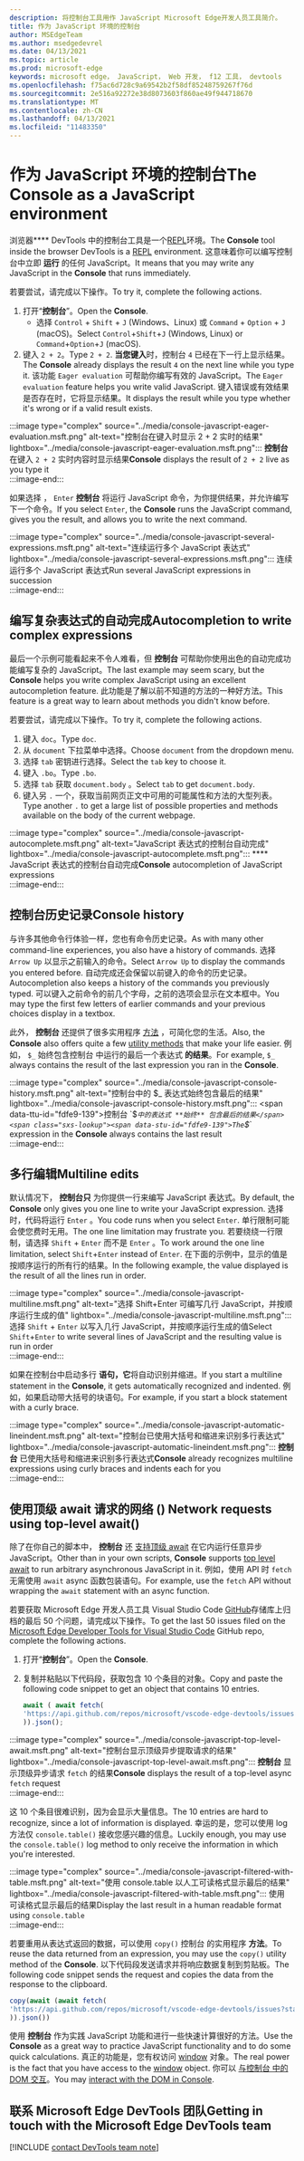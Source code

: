 ```yaml
---
description: 将控制台工具用作 JavaScript Microsoft Edge开发人员工具简介。
title: 作为 JavaScript 环境的控制台
author: MSEdgeTeam
ms.author: msedgedevrel
ms.date: 04/13/2021
ms.topic: article
ms.prod: microsoft-edge
keywords: microsoft edge， JavaScript， Web 开发， f12 工具， devtools
ms.openlocfilehash: f75ac6d728c9a69542b2f58df85248759267f76d
ms.sourcegitcommit: 2e516a92272e38d8073603f860ae49f944718670
ms.translationtype: MT
ms.contentlocale: zh-CN
ms.lasthandoff: 04/13/2021
ms.locfileid: "11483350"
---
```

# <a name="the-console-as-a-javascript-environment"></a><span data-ttu-id="fdfe9-104">作为 JavaScript 环境的控制台</span><span class="sxs-lookup"><span data-stu-id="fdfe9-104">The Console as a JavaScript environment</span></span>  

<span data-ttu-id="fdfe9-105">浏览器\*\*\*\* DevTools 中的控制台工具是一个[REPL][WikiReadEvalPrintLoop]环境。</span><span class="sxs-lookup"><span data-stu-id="fdfe9-105">The **Console** tool inside the browser DevTools is a [REPL][WikiReadEvalPrintLoop] environment.</span></span>  <span data-ttu-id="fdfe9-106">这意味着你可以编写控制台中立即 **运行** 的任何 JavaScript。</span><span class="sxs-lookup"><span data-stu-id="fdfe9-106">It means that you may write any JavaScript in the **Console** that runs immediately.</span></span>

<span data-ttu-id="fdfe9-107">若要尝试，请完成以下操作。</span><span class="sxs-lookup"><span data-stu-id="fdfe9-107">To try it, complete the following actions.</span></span>  

1.  <span data-ttu-id="fdfe9-108">打开“**控制台**”。</span><span class="sxs-lookup"><span data-stu-id="fdfe9-108">Open the **Console**.</span></span>  
    *   <span data-ttu-id="fdfe9-109">选择 `Control` + `Shift` + `J` \(Windows、Linux\) 或 `Command` + `Option` + `J` \(macOS\)。</span><span class="sxs-lookup"><span data-stu-id="fdfe9-109">Select `Control`+`Shift`+`J` \(Windows, Linux\) or `Command`+`Option`+`J` \(macOS\).</span></span>  
1.  <span data-ttu-id="fdfe9-110">键入 `2 + 2`。</span><span class="sxs-lookup"><span data-stu-id="fdfe9-110">Type `2 + 2`.</span></span>  <span data-ttu-id="fdfe9-111">**当您键入**时，控制台 `4` 已经在下一行上显示结果。</span><span class="sxs-lookup"><span data-stu-id="fdfe9-111">The **Console** already displays the result `4` on the next line while you type it.</span></span>  <span data-ttu-id="fdfe9-112">该功能 `Eager evaluation` 可帮助你编写有效的 JavaScript。</span><span class="sxs-lookup"><span data-stu-id="fdfe9-112">The `Eager evaluation` feature helps you write valid JavaScript.</span></span>  <span data-ttu-id="fdfe9-113">键入错误或有效结果是否存在时，它将显示结果。</span><span class="sxs-lookup"><span data-stu-id="fdfe9-113">It displays the result while you type whether it's wrong or if a valid result exists.</span></span>  

:::image type="complex" source="../media/console-javascript-eager-evaluation.msft.png" alt-text="控制台在键入时显示 2 + 2 实时的结果" lightbox="../media/console-javascript-eager-evaluation.msft.png":::
   <span data-ttu-id="fdfe9-115">**控制台** 在键入 `2 + 2` 实时内容时显示结果</span><span class="sxs-lookup"><span data-stu-id="fdfe9-115">**Console** displays the result of `2 + 2` live as you type it</span></span>  
:::image-end:::  

<span data-ttu-id="fdfe9-116">如果选择 ， `Enter` **控制台** 将运行 JavaScript 命令，为你提供结果，并允许编写下一个命令。</span><span class="sxs-lookup"><span data-stu-id="fdfe9-116">If you select `Enter`, the **Console** runs the JavaScript command, gives you the result, and allows you to write the next command.</span></span>  

:::image type="complex" source="../media/console-javascript-several-expressions.msft.png" alt-text="连续运行多个 JavaScript 表达式" lightbox="../media/console-javascript-several-expressions.msft.png":::
   <span data-ttu-id="fdfe9-118">连续运行多个 JavaScript 表达式</span><span class="sxs-lookup"><span data-stu-id="fdfe9-118">Run several JavaScript expressions in succession</span></span>  
:::image-end:::  

## <a name="autocompletion-to-write-complex-expressions"></a><span data-ttu-id="fdfe9-119">编写复杂表达式的自动完成</span><span class="sxs-lookup"><span data-stu-id="fdfe9-119">Autocompletion to write complex expressions</span></span>

<span data-ttu-id="fdfe9-120">最后一个示例可能看起来不令人难看，但 **控制台** 可帮助你使用出色的自动完成功能编写复杂的 JavaScript。</span><span class="sxs-lookup"><span data-stu-id="fdfe9-120">The last example may seem scary, but the **Console** helps you write complex JavaScript using an excellent autocompletion feature.</span></span>  <span data-ttu-id="fdfe9-121">此功能是了解以前不知道的方法的一种好方法。</span><span class="sxs-lookup"><span data-stu-id="fdfe9-121">This feature is a great way to learn about methods you didn't know before.</span></span>  

<span data-ttu-id="fdfe9-122">若要尝试，请完成以下操作。</span><span class="sxs-lookup"><span data-stu-id="fdfe9-122">To try it, complete the following actions.</span></span>  

1.  <span data-ttu-id="fdfe9-123">键入 `doc`。</span><span class="sxs-lookup"><span data-stu-id="fdfe9-123">Type `doc`.</span></span>  
1.  <span data-ttu-id="fdfe9-124">从 `document` 下拉菜单中选择。</span><span class="sxs-lookup"><span data-stu-id="fdfe9-124">Choose `document` from the dropdown menu.</span></span>  
1.  <span data-ttu-id="fdfe9-125">选择 `tab` 密钥进行选择。</span><span class="sxs-lookup"><span data-stu-id="fdfe9-125">Select the `tab` key to choose it.</span></span>  
1.  <span data-ttu-id="fdfe9-126">键入 `.bo`。</span><span class="sxs-lookup"><span data-stu-id="fdfe9-126">Type `.bo`.</span></span>  
1.  <span data-ttu-id="fdfe9-127">选择 `tab` 获取 `document.body` 。</span><span class="sxs-lookup"><span data-stu-id="fdfe9-127">Select `tab` to get `document.body`.</span></span>  
1.  <span data-ttu-id="fdfe9-128">键入另 `.` 一个，获取当前网页正文中可用的可能属性和方法的大型列表。</span><span class="sxs-lookup"><span data-stu-id="fdfe9-128">Type another `.` to get a large list of possible properties and methods available on the body of the current webpage.</span></span>  

:::image type="complex" source="../media/console-javascript-autocomplete.msft.png" alt-text="JavaScript 表达式的控制台自动完成" lightbox="../media/console-javascript-autocomplete.msft.png":::
   <span data-ttu-id="fdfe9-130">\*\*\*\* JavaScript 表达式的控制台自动完成</span><span class="sxs-lookup"><span data-stu-id="fdfe9-130">**Console** autocompletion of JavaScript expressions</span></span>  
:::image-end:::  

## <a name="console-history"></a><span data-ttu-id="fdfe9-131">控制台历史记录</span><span class="sxs-lookup"><span data-stu-id="fdfe9-131">Console history</span></span>

<span data-ttu-id="fdfe9-132">与许多其他命令行体验一样，您也有命令历史记录。</span><span class="sxs-lookup"><span data-stu-id="fdfe9-132">As with many other command-line experiences, you also have a history of commands.</span></span>  <span data-ttu-id="fdfe9-133">选择 `Arrow Up` 以显示之前输入的命令。</span><span class="sxs-lookup"><span data-stu-id="fdfe9-133">Select `Arrow Up` to display the commands you entered before.</span></span>  <span data-ttu-id="fdfe9-134">自动完成还会保留以前键入的命令的历史记录。</span><span class="sxs-lookup"><span data-stu-id="fdfe9-134">Autocompletion also keeps a history of the commands you previously typed.</span></span>  <span data-ttu-id="fdfe9-135">可以键入之前命令的前几个字母，之前的选项会显示在文本框中。</span><span class="sxs-lookup"><span data-stu-id="fdfe9-135">You may type the first few letters of earlier commands and your previous choices display in a textbox.</span></span>  

<span data-ttu-id="fdfe9-136">此外， **控制台** 还提供了很多实用程序 [方法][DevtoolsConsoleUtilities] ，可简化您的生活。</span><span class="sxs-lookup"><span data-stu-id="fdfe9-136">Also, the **Console** also offers quite a few [utility methods][DevtoolsConsoleUtilities] that make your life easier.</span></span>  <span data-ttu-id="fdfe9-137">例如， `$_` 始终包含控制台 中运行的最后一个表达式 **的结果**。</span><span class="sxs-lookup"><span data-stu-id="fdfe9-137">For example, `$_` always contains the result of the last expression you ran in the **Console**.</span></span>

:::image type="complex" source="../media/console-javascript-console-history.msft.png" alt-text="控制台中的 $_ 表达式始终包含最后的结果" lightbox="../media/console-javascript-console-history.msft.png":::
    <span data-ttu-id="fdfe9-139">控制台 `$_` 中的表达式 **始终** 包含最后的结果</span><span class="sxs-lookup"><span data-stu-id="fdfe9-139">The `$_` expression in the **Console** always contains the last result</span></span>  
:::image-end:::  

## <a name="multiline-edits"></a><span data-ttu-id="fdfe9-140">多行编辑</span><span class="sxs-lookup"><span data-stu-id="fdfe9-140">Multiline edits</span></span>

<span data-ttu-id="fdfe9-141">默认情况下， **控制台只** 为你提供一行来编写 JavaScript 表达式。</span><span class="sxs-lookup"><span data-stu-id="fdfe9-141">By default, the **Console** only gives you one line to write your JavaScript expression.</span></span>  <span data-ttu-id="fdfe9-142">选择 时，代码将运行 `Enter` 。</span><span class="sxs-lookup"><span data-stu-id="fdfe9-142">You code runs when you select `Enter`.</span></span> <span data-ttu-id="fdfe9-143">单行限制可能会使您费时无用。</span><span class="sxs-lookup"><span data-stu-id="fdfe9-143">The one line limitation may frustrate you.</span></span>  <span data-ttu-id="fdfe9-144">若要绕绕一行限制，请选择 `Shift` + `Enter` 而不是 `Enter` 。</span><span class="sxs-lookup"><span data-stu-id="fdfe9-144">To work around the one line limitation, select `Shift`+`Enter` instead of `Enter`.</span></span>  <span data-ttu-id="fdfe9-145">在下面的示例中，显示的值是按顺序运行的所有行的结果。</span><span class="sxs-lookup"><span data-stu-id="fdfe9-145">In the following example, the value displayed is the result of all the lines run in order.</span></span>  

:::image type="complex" source="../media/console-javascript-multiline.msft.png" alt-text="选择 Shift+Enter 可编写几行 JavaScript，并按顺序运行生成的值" lightbox="../media/console-javascript-multiline.msft.png":::
   <span data-ttu-id="fdfe9-147">选择 `Shift` + `Enter` 以写入几行 JavaScript，并按顺序运行生成的值</span><span class="sxs-lookup"><span data-stu-id="fdfe9-147">Select `Shift`+`Enter` to write several lines of JavaScript and the resulting value is run in order</span></span>  
:::image-end:::  

<span data-ttu-id="fdfe9-148">如果在控制台中启动多行 **语句，它**将自动识别并缩进。</span><span class="sxs-lookup"><span data-stu-id="fdfe9-148">If you start a multiline statement in the **Console**, it gets automatically recognized and indented.</span></span>  <span data-ttu-id="fdfe9-149">例如，如果启动带大括号的块语句。</span><span class="sxs-lookup"><span data-stu-id="fdfe9-149">For example, if you start a block statement with a curly brace.</span></span>  

:::image type="complex" source="../media/console-javascript-automatic-lineindent.msft.png" alt-text="控制台已使用大括号和缩进来识别多行表达式" lightbox="../media/console-javascript-automatic-lineindent.msft.png":::
    <span data-ttu-id="fdfe9-151">**控制台** 已使用大括号和缩进来识别多行表达式</span><span class="sxs-lookup"><span data-stu-id="fdfe9-151">**Console** already recognizes multiline expressions using curly braces and indents each for you</span></span>  
:::image-end:::  

## <a name="network-requests-using-top-level-await"></a><span data-ttu-id="fdfe9-152">使用顶级 await 请求的网络 () </span><span class="sxs-lookup"><span data-stu-id="fdfe9-152">Network requests using top-level await()</span></span>  

<span data-ttu-id="fdfe9-153">除了在你自己的脚本中， **控制台** 还 [支持顶级 await][GithubTc39ProposalTopLevelAwait] 在它内运行任意异步 JavaScript。</span><span class="sxs-lookup"><span data-stu-id="fdfe9-153">Other than in your own scripts, **Console** supports [top level await][GithubTc39ProposalTopLevelAwait] to run arbitrary asynchronous JavaScript in it.</span></span>  <span data-ttu-id="fdfe9-154">例如，使用 API 时 `fetch` 无需使用 `await` async 函数包装语句。</span><span class="sxs-lookup"><span data-stu-id="fdfe9-154">For example, use the `fetch` API without wrapping the `await` statement with an async function.</span></span>  

<span data-ttu-id="fdfe9-155">若要获取 Microsoft Edge 开发人员工具 Visual Studio Code [GitHub][GithubMicrosoftVscodeEdgeDevtools]存储库上归档的最后 50 个问题，请完成以下操作。</span><span class="sxs-lookup"><span data-stu-id="fdfe9-155">To get the last 50 issues filed on the [Microsoft Edge Developer Tools for Visual Studio Code][GithubMicrosoftVscodeEdgeDevtools] GitHub repo, complete the following actions.</span></span>  

1.  <span data-ttu-id="fdfe9-156">打开“**控制台**”。</span><span class="sxs-lookup"><span data-stu-id="fdfe9-156">Open the **Console**.</span></span>  
1.  <span data-ttu-id="fdfe9-157">复制并粘贴以下代码段，获取包含 10 个条目的对象。</span><span class="sxs-lookup"><span data-stu-id="fdfe9-157">Copy and paste the following code snippet to get an object that contains 10 entries.</span></span>  
    
    ```javascript
    await ( await fetch(
    'https://api.github.com/repos/microsoft/vscode-edge-devtools/issues?state=all&per_page=50&page=1'
    )).json();
    ```  
    
:::image type="complex" source="../media/console-javascript-top-level-await.msft.png" alt-text="控制台显示顶级异步提取请求的结果" lightbox="../media/console-javascript-top-level-await.msft.png":::
    <span data-ttu-id="fdfe9-159">**控制台** 显示顶级异步请求 `fetch` 的结果</span><span class="sxs-lookup"><span data-stu-id="fdfe9-159">**Console** displays the result of a top-level async `fetch` request</span></span>  
:::image-end:::  

<span data-ttu-id="fdfe9-160">这 10 个条目很难识别，因为会显示大量信息。</span><span class="sxs-lookup"><span data-stu-id="fdfe9-160">The 10 entries are hard to recognize, since a lot of information is displayed.</span></span>  <span data-ttu-id="fdfe9-161">幸运的是，您可以使用 log 方法仅 `console.table()` 接收您感兴趣的信息。</span><span class="sxs-lookup"><span data-stu-id="fdfe9-161">Luckily enough, you may use the `console.table()` log method to only receive the information in which you're interested.</span></span>  

:::image type="complex" source="../media/console-javascript-filtered-with-table.msft.png" alt-text="使用 console.table 以人工可读格式显示最后的结果" lightbox="../media/console-javascript-filtered-with-table.msft.png":::
    <span data-ttu-id="fdfe9-163">使用 可读格式显示最后的结果</span><span class="sxs-lookup"><span data-stu-id="fdfe9-163">Display the last result in a human readable format using</span></span> `console.table`  
:::image-end:::  

<span data-ttu-id="fdfe9-164">若要重用从表达式返回的数据，可以使用 `copy()` 控制台 的实用程序 **方法**。</span><span class="sxs-lookup"><span data-stu-id="fdfe9-164">To reuse the data returned from an expression, you may use the `copy()` utility method of the **Console**.</span></span>  <span data-ttu-id="fdfe9-165">以下代码段发送请求并将响应数据复制到剪贴板。</span><span class="sxs-lookup"><span data-stu-id="fdfe9-165">The following code snippet sends the request and copies the data from the response to the clipboard.</span></span>  

```javascript
copy(await (await fetch(
'https://api.github.com/repos/microsoft/vscode-edge-devtools/issues?state=all&per_page=50&page=1'
)).json())
```  

<span data-ttu-id="fdfe9-166">使用 **控制台** 作为实践 JavaScript 功能和进行一些快速计算很好的方法。</span><span class="sxs-lookup"><span data-stu-id="fdfe9-166">Use the **Console** as a great way to practice JavaScript functionality and to do some quick calculations.</span></span>  <span data-ttu-id="fdfe9-167">真正的功能是，您有权访问 [window][MdnDocsWebApiWindow] 对象。</span><span class="sxs-lookup"><span data-stu-id="fdfe9-167">The real power is the fact that you have access to the [window][MdnDocsWebApiWindow] object.</span></span>  <span data-ttu-id="fdfe9-168">你可以 [与控制台 中的 DOM 交互][DevtoolsConsoleConsoleDomInteraction]。</span><span class="sxs-lookup"><span data-stu-id="fdfe9-168">You may [interact with the DOM in Console][DevtoolsConsoleConsoleDomInteraction].</span></span>  

## <a name="getting-in-touch-with-the-microsoft-edge-devtools-team"></a><span data-ttu-id="fdfe9-169">联系 Microsoft Edge DevTools 团队</span><span class="sxs-lookup"><span data-stu-id="fdfe9-169">Getting in touch with the Microsoft Edge DevTools team</span></span>  

[!INCLUDE [contact DevTools team note](../includes/contact-devtools-team-note.md)]  

<!-- links -->  

[DevtoolsConsoleConsoleDomInteraction]: ./console-dom-interaction.md "使用控制台与 DOM 服务器|Microsoft Docs"  
[DevtoolsConsoleUtilities]: ./utilities.md "控制台实用程序 API 参考 | Microsoft Docs"  

[GithubMicrosoftVscodeEdgeDevtools]: https://github.com/microsoft/vscode-edge-devtools "microsoft/vscode-edge-devtools | GitHub"  

[GithubTc39ProposalTopLevelAwait]: https://github.com/tc39/proposal-top-level-await "ECMAScript 建议：顶级 await - tc39/proposal-top-level-await |GitHub"

[MdnDocsWebApiWindow]: https://developer.mozilla.org/docs/Web/API/Window "窗口|MDN"  

[WikiReadEvalPrintLoop]: https://en.wikipedia.org/wiki/Read%E2%80%93eval%E2%80%93print_loop "Read-eval–print 循环|Wikipedia"  

